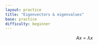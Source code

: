 ```yaml
---
layout: practice 
title: "Eigenvectors & eigenvalues"
base: practice
difficulty: beginner
---
```


$$ Ax = \lambda x $$
